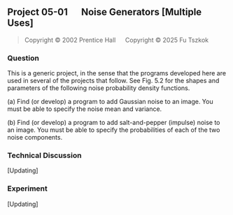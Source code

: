 ## Project 05-01 &emsp; Noise Generators [Multiple Uses]

> Copyright © 2002 Prentice Hall &emsp; Copyright © 2025 Fu Tszkok

### Question

This is a generic project, in the sense that the programs developed here are used in several of the projects that follow. See Fig. 5.2 for the shapes and parameters of the following noise probability density functions.

(a) Find (or develop) a program to add Gaussian noise to an image. You must be able to specify the noise mean and variance.

(b) Find (or develop) a program to add salt-and-pepper (impulse) noise to an image. You must be able to specify the probabilities of each of the two noise components.

### Technical Discussion

[Updating]

### Experiment

[Updating]
